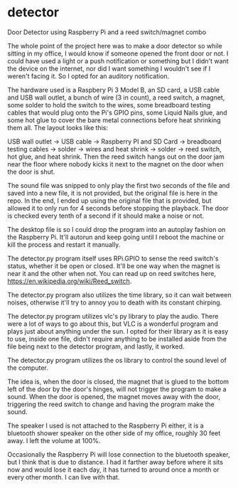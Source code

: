 # detector
Door Detector using Raspberry Pi and a reed switch/magnet combo

The whole point of the project here was to make a door detector so while sitting in my office, I would know if someone opened the front door or not. I could have used a light or a push notification or something but I didn't want the device on the internet, nor did I want something I wouldn't see if I weren't facing it. So I opted for an auditory notification.

The hardware used is a Raspbery Pi 3 Model B, an SD card, a USB cable and USB wall outlet, a bunch of wire (3 in count), a reed switch, a magnet, some solder to hold the switch to the wires, some breadboard testing cables that would plug onto the Pi's GPIO pins, some Liquid Nails glue, and some hot glue to cover the bare metal connections before heat shrinking them all. The layout looks like this:

USB wall outlet -> USB cable -> Raspberry PI and SD Card -> breadboard testing cables -> solder -> wires and heat shrink -> solder -> reed switch, hot glue, and heat shrink. Then the reed switch hangs out on the door jam near the floor where nobody kicks it next to the magnet on the door when the door is shut. 

The sound file was snipped to only play the first two seconds of the file and saved into a new file, it is not provided, but the original file is here in the repo. In the end, I ended up using the original file that is provided, but allowed it to only run for 4 seconds before stopping the playback. The door is checked every tenth of a second if it should make a noise or not.

The desktop file is so I could drop the program into an autoplay fashion on the Raspberry Pi. It'll autorun and keep going until I reboot the machine or kill the process and restart it manually.

The detector.py program itself uses RPi.GPIO to sense the reed switch's status, whether it be open or closed. It'll be one way when the magnet is near it and the other when not. You can read up on reed switches here, https://en.wikipedia.org/wiki/Reed_switch.

The detector.py program also utilizes the time library, so it can wait between noises, otherwise it'll try to annoy you to death with its constant chirping.

The detector.py program utilizes vlc's py library to play the audio. There were a lot of ways to go about this, but VLC is a wonderful program and plays just about anything under the sun. I opted for their library as it is easy to use, inside one file, didn't require anything to be installed aside from the file being next to the detector program, and lastly, it worked.

The detector.py program utilizes the os library to control the sound level of the computer.

The idea is, when the door is closed, the magnet that is glued to the bottom left of the door by the door's hinges, will not trigger the program to make a sound. When the door is opened, the magnet moves away with the door, triggering the reed switch to change and having the program make the sound.

The speaker I used is not attached to the Raspberry Pi either, it is a bluetooth shower speaker on the other side of my office, roughly 30 feet away. I left the volume at 100%.

Occasionally the Raspberry Pi will lose connection to the bluetooth speaker, but I think that is due to distance. I had it farther away before where it sits now and would lose it each day, it has turned to around once a month or every other month. I can live with that.
